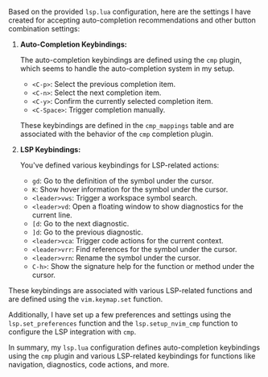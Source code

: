 Based on the provided `lsp.lua` configuration, here are the settings I have created for accepting auto-completion recommendations and other button combination settings:


1. **Auto-Completion Keybindings:**

   The auto-completion keybindings are defined using the `cmp` plugin, which seems to handle the auto-completion system in my setup.

   - `<C-p>`: Select the previous completion item.
   - `<C-n>`: Select the next completion item.
   - `<C-y>`: Confirm the currently selected completion item.
   - `<C-Space>`: Trigger completion manually.

   These keybindings are defined in the `cmp_mappings` table and are associated with the behavior of the `cmp` completion plugin.

2. **LSP Keybindings:**

   You've defined various keybindings for LSP-related actions:

   - `gd`: Go to the definition of the symbol under the cursor.
   - `K`: Show hover information for the symbol under the cursor.
   - `<leader>vws`: Trigger a workspace symbol search.
   - `<leader>vd`: Open a floating window to show diagnostics for the current line.
   - `[d`: Go to the next diagnostic.
   - `]d`: Go to the previous diagnostic.
   - `<leader>vca`: Trigger code actions for the current context.
   - `<leader>vrr`: Find references for the symbol under the cursor.
   - `<leader>vrn`: Rename the symbol under the cursor.
   - `C-h>`: Show the signature help for the function or method under the cursor.

These keybindings are associated with various LSP-related functions and are defined using the `vim.keymap.set` function.

Additionally, I have set up a few preferences and settings using the `lsp.set_preferences` function and the `lsp.setup_nvim_cmp` function to configure the LSP integration with `cmp`.

In summary, my `lsp.lua` configuration defines auto-completion keybindings using the `cmp` plugin and various LSP-related keybindings for functions like navigation, diagnostics, code actions, and more.
